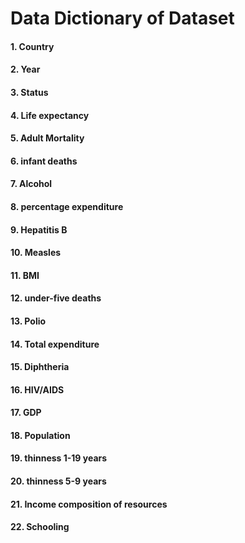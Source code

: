 # Data Dictionary of Dataset

#### 1.	Country
#### 2.	Year
#### 3.	Status
#### 4.	Life expectancy
#### 5.	Adult Mortality
#### 6.	infant deaths
#### 7.	Alcohol
#### 8.	percentage expenditure
#### 9.	Hepatitis B
#### 10.	Measles
#### 11.	BMI
#### 12.	under-five deaths
#### 13.	Polio
#### 14.	Total expenditure
#### 15.	Diphtheria
#### 16.	HIV/AIDS
#### 17.	GDP
#### 18.	Population
#### 19.	thinness 1-19 years
#### 20.	thinness 5-9 years
#### 21.	Income composition of resources
#### 22.	Schooling
